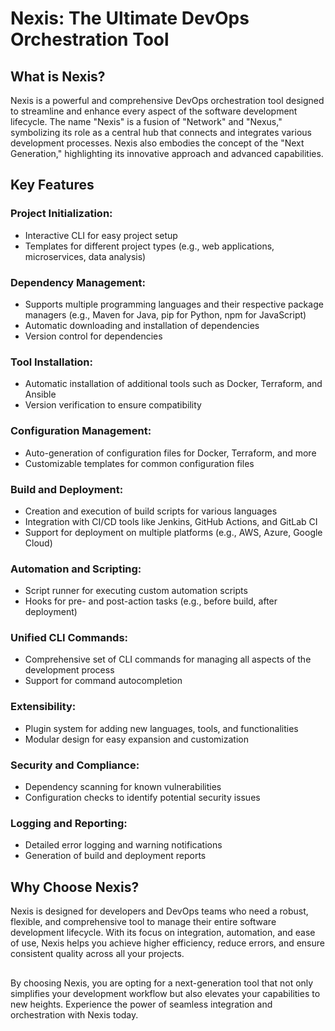 # Nexis: The Ultimate DevOps Orchestration Tool
## What is Nexis?
Nexis is a powerful and comprehensive DevOps orchestration tool designed to streamline and enhance every aspect of the software development lifecycle. The name "Nexis" is a fusion of "Network" and "Nexus," symbolizing its role as a central hub that connects and integrates various development processes. Nexis also embodies the concept of the "Next Generation," highlighting its innovative approach and advanced capabilities.

## Key Features
### Project Initialization:

- Interactive CLI for easy project setup
- Templates for different project types (e.g., web applications, microservices, data analysis)

### Dependency Management:

- Supports multiple programming languages and their respective package managers (e.g., Maven for Java, pip for Python, npm for JavaScript)
- Automatic downloading and installation of dependencies
- Version control for dependencies

### Tool Installation:

- Automatic installation of additional tools such as Docker, Terraform, and Ansible
- Version verification to ensure compatibility

### Configuration Management:

- Auto-generation of configuration files for Docker, Terraform, and more
- Customizable templates for common configuration files

### Build and Deployment:

- Creation and execution of build scripts for various languages
- Integration with CI/CD tools like Jenkins, GitHub Actions, and GitLab CI
- Support for deployment on multiple platforms (e.g., AWS, Azure, Google Cloud)

### Automation and Scripting:

- Script runner for executing custom automation scripts
- Hooks for pre- and post-action tasks (e.g., before build, after deployment)

### Unified CLI Commands:

- Comprehensive set of CLI commands for managing all aspects of the development process
- Support for command autocompletion

### Extensibility:

- Plugin system for adding new languages, tools, and functionalities
- Modular design for easy expansion and customization

### Security and Compliance:

- Dependency scanning for known vulnerabilities
- Configuration checks to identify potential security issues

### Logging and Reporting:

- Detailed error logging and warning notifications
- Generation of build and deployment reports

## Why Choose Nexis?
Nexis is designed for developers and DevOps teams who need a robust, flexible, and comprehensive tool to manage their entire software development lifecycle. With its focus on integration, automation, and ease of use, Nexis helps you achieve higher efficiency, reduce errors, and ensure consistent quality across all your projects.
##
By choosing Nexis, you are opting for a next-generation tool that not only simplifies your development workflow but also elevates your capabilities to new heights. Experience the power of seamless integration and orchestration with Nexis today.
